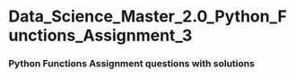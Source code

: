 # Data_Science_Master_2.0_Python_Functions_Assignment_3

### Python Functions Assignment questions with solutions
